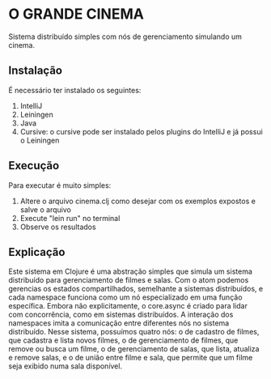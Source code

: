 # O GRANDE CINEMA
Sistema distribuído simples com nós de gerenciamento simulando um cinema.

## Instalação
É necessário ter instalado os seguintes:
1. IntelliJ
2. Leiningen
3. Java
4. Cursive: o cursive pode ser instalado pelos plugins do IntelliJ e já possui o Leiningen

## Execução
Para executar é muito simples:

1. Altere o arquivo cinema.clj como desejar com os exemplos expostos e salve o arquivo
2. Execute "lein run" no terminal
3. Observe os resultados

## Explicação
Este sistema em Clojure é uma abstração simples que simula um sistema distribuído para gerenciamento de filmes e salas. Com o atom podemos gerencias os estados compartilhados, semelhante a sistemas distribuídos, e cada namespace funciona como um nó especializado em uma função específica. 
Embora não explicitamente, o core.async é criado para lidar com concorrência, como em sistemas distribuídos. 
A interação dos namespaces imita a comunicação entre diferentes nós no sistema distribuído. 
Nesse sistema, possuímos quatro nós: o de cadastro de filmes, que cadastra e lista novos filmes, o de gerenciamento de filmes, que remove ou busca um filme, o de gerenciamento de salas, que lista, atualiza e remove salas, e o de união entre filme e sala, que permite que um filme seja exibido numa sala disponível.


